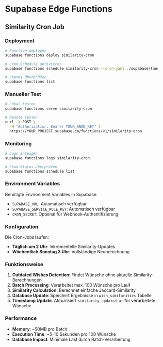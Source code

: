# Supabase Edge Functions

## Similarity Cron Job

### Deployment

```bash
# Function deployen
supabase functions deploy similarity-cron

# Cron-Schedule aktivieren
supabase functions schedule similarity-cron --cron-yaml ./supabase/functions/similarity-cron/cron.yaml

# Status überprüfen
supabase functions list
```

### Manueller Test

```bash
# Lokal testen
supabase functions serve similarity-cron

# Remote testen
curl -X POST \
  -H "Authorization: Bearer YOUR_ANON_KEY" \
  https://YOUR_PROJECT.supabase.co/functions/v1/similarity-cron
```

### Monitoring

```bash
# Logs anzeigen
supabase functions logs similarity-cron

# Cron-Status überprüfen
supabase functions schedule list
```

### Environment Variables

Benötigte Environment Variables in Supabase:

- `SUPABASE_URL`: Automatisch verfügbar
- `SUPABASE_SERVICE_ROLE_KEY`: Automatisch verfügbar
- `CRON_SECRET`: Optional für Webhook-Authentifizierung

### Konfiguration

Die Cron-Jobs laufen:

- **Täglich um 2 Uhr**: Inkrementelle Similarity-Updates
- **Wöchentlich Sonntag 3 Uhr**: Vollständige Neuberechnung

### Funktionsweise

1. **Outdated Wishes Detection**: Findet Wünsche ohne aktuelle Similarity-Berechnungen
2. **Batch Processing**: Verarbeitet max. 100 Wünsche pro Lauf
3. **Similarity Calculation**: Berechnet einfache Jaccard-Similarity
4. **Database Update**: Speichert Ergebnisse in `wish_similarities` Tabelle
5. **Timestamp Update**: Aktualisiert `similarity_updated_at` für verarbeitete Wünsche

### Performance

- **Memory**: ~50MB pro Batch
- **Execution Time**: ~5-10 Sekunden pro 100 Wünsche
- **Database Impact**: Minimale Last durch Batch-Verarbeitung
